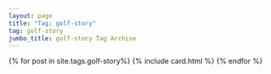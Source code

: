 ```yaml
---
layout: page
title: "Tag: golf-story"
tag: golf-story
jumbo_title: golf-story Tag Archive
---
```

<div class="row">
{% for post in site.tags.golf-story%}
{% include card.html %}
{% endfor %}
</div>